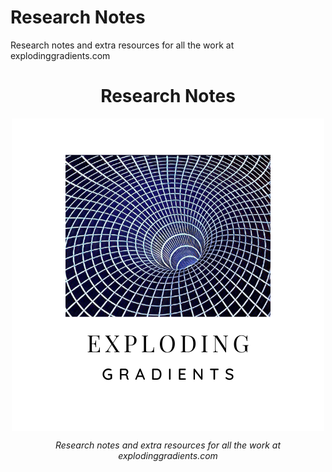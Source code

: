 # Research Notes
Research notes and extra resources for all the work at explodinggradients.com

<div align="center">
  <h1>Research Notes</h1>
  <p>
    <img src="assets/logo.png" align="center" alt="Logo" />
  </p>
  <p>
    <i>
      Research notes and extra resources for all the work at explodinggradients.com
    </i>
  </p>
</div>
